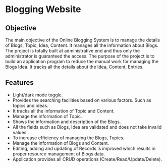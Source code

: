 
# Blogging Website


## Objective

The main objective of the Online Blogging System is to manage the details of Blogs, Topic, Idea, Content. It manages all the information about Blogs. The project is totally built at administrative end and thus only the administrator is guaranteed the access. The purpose of the project is to build an application program to reduce the manual work for managing the Blogs Idea. It tracks all the details about the Idea, Content, Entries.

## Features

- Light/dark mode toggle.
- Provides the searching facilities based on various factors. Such as topics and ideas.
- It tracks all the information of Topic and Content.
- Manage the information of Topic.
- Shows the information and description of the Blogs. 
- All the fields such as Blogs, Idea are validated and does not take invalid values .
- To increase efficiency of managing the Blogs, Topics.
- Manage the information of Blogs and Content. 
- Editing, adding and updating of Records is improved which results in proper resource management of Blogs data. 
- Application provides all CRUD operations (Create/Read/Update/Delete).


